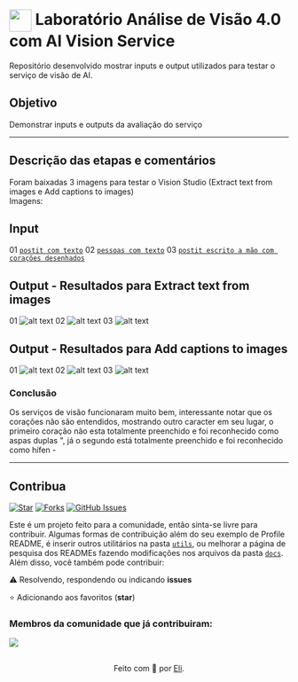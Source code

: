 <h1>
    <a href="https://www.dio.me/">
     <img align="center" width="40px" src="https://hermes.digitalinnovation.one/assets/diome/logo-minimized.png"></a>
    <span> Laboratório Análise de Visão 4.0 com AI Vision Service </span>
</h1>

Repositório desenvolvido mostrar inputs e output utilizados para testar o serviço de visão de AI.

## Objetivo
Demonstrar inputs e outputs da avaliação do serviço

---
## Descrição das etapas e comentários
Foram baixadas 3 imagens para testar o Vision Studio (Extract text from images e Add captions to images) <br>
Imagens:

## Input
01 [`postit com texto`](https://github.com/CrisMach/labaivision/blob/main/inputs/1-postit.jfif)
02 [`pessoas com texto`](https://github.com/CrisMach/labaivision/blob/main/inputs/2-pessoas.jfif)
03 
[`postit escrito a mão com corações desenhados`](https://github.com/CrisMach/labaivision/blob/main/inputs/3-postitamao.png)

## Output - Resultados para Extract text from images
01 ![alt text](https://github.com/CrisMach/labaivision/blob/main/output/1-ex-postit.png?raw=true)
02 ![alt text](https://github.com/CrisMach/labaivision/blob/main/output/2-ex-pessoas.png?raw=true)
03 ![alt text](https://github.com/CrisMach/labaivision/blob/main/output/3-ex-postitamao.png?raw=true)

## Output - Resultados para Add captions to images
01 ![alt text](https://github.com/CrisMach/labaivision/blob/main/output/1-cap-postit.png?raw=true)
02 ![alt text](https://github.com/CrisMach/labaivision/blob/main/output/2-cap-pessoas.png?raw=true)
03 ![alt text](https://github.com/CrisMach/labaivision/blob/main/output/3-cap-postitamao.png?raw=true)

### Conclusão
Os serviços de visão funcionaram muito bem, interessante notar que os corações não são entendidos, mostrando outro caracter em seu lugar, o primeiro coração não esta totalmente preenchido e foi reconhecido como aspas duplas ", já o segundo está totalmente preenchido e foi reconhecido como hífen -

---

## Contribua
[![Star](https://img.shields.io/github/stars/digitalinnovationone/dio-lab-open-source?style=social)](https://github.com/digitalinnovationone/dio-lab-open-source/stargazers)
[![Forks](https://img.shields.io/github/forks/digitalinnovationone/dio-lab-open-source?style=social)](https://github.com/digitalinnovationone/dio-lab-open-source/forks)
[![GitHub Issues](https://img.shields.io/github/issues/digitalinnovationone/dio-lab-open-source?style=social)](https://github.com/digitalinnovationone/dio-lab-open-source/issues/)

 Este é um projeto feito para a comunidade, então sinta-se livre para contribuir. Algumas formas de contribuição além do seu exemplo de Profile README, é inserir outros utilitários na pasta [`utils`](https://github.com/digitalinnovationone/dio-lab-open-source/tree/main/utils), ou melhorar a página de pesquisa dos READMEs fazendo modificações nos arquivos da pasta [`docs`](https://github.com/digitalinnovationone/dio-lab-open-source/tree/main/docs).
<br>
 Além disso, você também pode contribuir:
 
⚠️ Resolvendo, respondendo ou indicando **issues**

⭐ Adicionando aos favoritos (**star**) 

### Membros da comunidade que já contribuiram:
<a href="https://github.com/digitalinnovationone/dio-lab-open-source/graphs/contributors">
  <img src="https://contrib.rocks/image?repo=digitalinnovationone/dio-lab-open-source"/>
</a>

##
<div align="center">Feito com 💙 por <a href="https://github.com/elidianaandrade">Eli</a>.</div>
